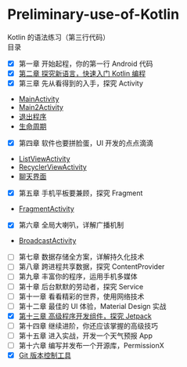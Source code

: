 # Preliminary-use-of-Kotlin
Kotlin 的语法练习（第三行代码）
<br/>
目录
- [x] 第一章 开始起程，你的第一行 Android 代码
- [x] [第二章 探究新语言，快速入门 Kotlin 编程](https://jianghouren.com/tags/Kotlin/)
- [x] 第三章 先从看得到的入手，探究 Activity
 - [MainActivity](https://github.com/feiyeyuanye/Preliminary-use-of-Kotlin/blob/master/app/src/main/java/com/example/myapplication/activity/MainActivity.kt)
 - [Main2Activity](https://github.com/feiyeyuanye/Preliminary-use-of-Kotlin/blob/master/app/src/main/java/com/example/myapplication/activity/Main2Activity.kt)
 - [退出程序](https://github.com/feiyeyuanye/Preliminary-use-of-Kotlin/blob/master/app/src/main/java/com/example/myapplication/activity/Main3Activity.kt)
 - [生命周期](https://github.com/feiyeyuanye/Preliminary-use-of-Kotlin/blob/master/app/src/main/java/com/example/myapplication/activity/LifeCycleActivity.kt)
- [x] 第四章 软件也要拼脸蛋，UI 开发的点点滴滴
 - [ListViewActivity](https://github.com/feiyeyuanye/Preliminary-use-of-Kotlin/blob/master/app/src/main/java/com/example/myapplication/activity/ListViewActivity.kt)
 - [RecyclerViewActivity](https://github.com/feiyeyuanye/Preliminary-use-of-Kotlin/blob/master/app/src/main/java/com/example/myapplication/activity/RecyclerViewActivity.kt)
 - [聊天界面](https://github.com/feiyeyuanye/Preliminary-use-of-Kotlin/blob/master/app/src/main/java/com/example/myapplication/activity/ChatActivity.kt)
- [x] 第五章 手机平板要兼顾，探究 Fragment
 - [FragmentActivity](https://github.com/feiyeyuanye/Preliminary-use-of-Kotlin/blob/master/app/src/main/java/com/example/myapplication/activity/FragmentActivity.kt)
- [x] 第六章 全局大喇叭，详解广播机制
 - [BroadcastActivity](https://github.com/feiyeyuanye/Preliminary-use-of-Kotlin/blob/master/app/src/main/java/com/example/myapplication/activity/BroadcastActivity.kt)
- [ ] 第七章 数据存储全方案，详解持久化技术
- [ ] 第八章 跨进程共享数据，探究 ContentProvider
- [ ] 第九章 丰富你的程序，运用手机多媒体
- [ ] 第十章 后台默默的劳动者，探究 Service
- [ ] 第十一章 看看精彩的世界，使用网络技术
- [ ] 第十二章 最佳的 UI 体验，Material Design 实战
- [x] [第十三章 高级程序开发组件，探究 Jetpack](https://jianghouren.com/tags/Jetpack/)
- [ ] 第十四章 继续进阶，你还应该掌握的高级技巧
- [ ] 第十五章 进入实战，开发一个天气预报 App
- [ ] 第十六章 编写并发布一个开源库，PermissionX
- [x] [Git 版本控制工具](https://jianghouren.com/archives/15f503f8.html)
